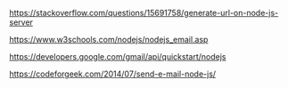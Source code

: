 https://stackoverflow.com/questions/15691758/generate-url-on-node-js-server

https://www.w3schools.com/nodejs/nodejs_email.asp

https://developers.google.com/gmail/api/quickstart/nodejs

https://codeforgeek.com/2014/07/send-e-mail-node-js/

